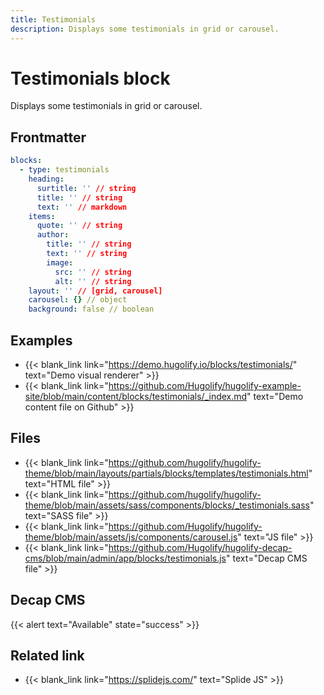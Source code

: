 ```yaml
---
title: Testimonials
description: Displays some testimonials in grid or carousel.
---
```


# Testimonials block

Displays some testimonials in grid or carousel.

## Frontmatter

```yml
blocks:
  - type: testimonials
    heading:
      surtitle: '' // string
      title: '' // string
      text: '' // markdown
    items:
      quote: '' // string
      author:
        title: '' // string
        text: '' // string
        image:
          src: '' // string
          alt: '' // string
    layout: '' // [grid, carousel]
    carousel: {} // object
    background: false // boolean
```

## Examples

- {{< blank_link link="https://demo.hugolify.io/blocks/testimonials/" text="Demo visual renderer" >}}
- {{< blank_link link="https://github.com/Hugolify/hugolify-example-site/blob/main/content/blocks/testimonials/_index.md" text="Demo content file on Github" >}}

## Files

- {{< blank_link link="https://github.com/hugolify/hugolify-theme/blob/main/layouts/partials/blocks/templates/testimonials.html" text="HTML file" >}}
- {{< blank_link link="https://github.com/hugolify/hugolify-theme/blob/main/assets/sass/components/blocks/_testimonials.sass" text="SASS file" >}}
- {{< blank_link link="https://github.com/Hugolify/hugolify-theme/blob/main/assets/js/components/carousel.js" text="JS file" >}}
- {{< blank_link link="https://github.com/Hugolify/hugolify-decap-cms/blob/main/admin/app/blocks/testimonials.js" text="Decap CMS file" >}}

## Decap CMS

{{< alert text="Available" state="success" >}}

## Related link

- {{< blank_link link="https://splidejs.com/" text="Splide JS" >}}
